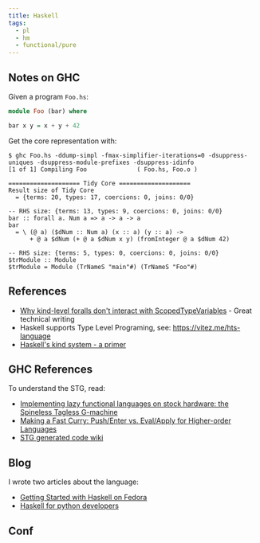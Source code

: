 ```yaml
---
title: Haskell
tags:
  - pl
  - hm
  - functional/pure
---
```


## Notes on GHC

Given a program `Foo.hs`:

```haskell
module Foo (bar) where

bar x y = x + y + 42
```

Get the core representation with:

```
$ ghc Foo.hs -ddump-simpl -fmax-simplifier-iterations=0 -dsuppress-uniques -dsuppress-module-prefixes -dsuppress-idinfo
[1 of 1] Compiling Foo              ( Foo.hs, Foo.o )

==================== Tidy Core ====================
Result size of Tidy Core
  = {terms: 20, types: 17, coercions: 0, joins: 0/0}

-- RHS size: {terms: 13, types: 9, coercions: 0, joins: 0/0}
bar :: forall a. Num a => a -> a -> a
bar
  = \ (@ a) ($dNum :: Num a) (x :: a) (y :: a) ->
      + @ a $dNum (+ @ a $dNum x y) (fromInteger @ a $dNum 42)

-- RHS size: {terms: 5, types: 0, coercions: 0, joins: 0/0}
$trModule :: Module
$trModule = Module (TrNameS "main"#) (TrNameS "Foo"#)
```

## References

- [Why kind-level foralls don't interact with ScopedTypeVariables](https://ryanglscott.github.io/2021/04/05/why-kind-level-foralls-dont-interact-with-scopedtypevariables/) - Great technical writing
- Haskell supports Type Level Programing, see: https://vitez.me/hts-language
- [Haskell's kind system - a primer](https://diogocastro.com/blog/2018/10/17/haskells-kind-system-a-primer/)

## GHC References

To understand the STG, read:

- [Implementing lazy functional languages on stock hardware: the Spineless Tagless G-machine](https://www.microsoft.com/en-us/research/wp-content/uploads/1992/04/spineless-tagless-gmachine.pdf)
- [Making a Fast Curry: Push/Enter vs. Eval/Apply for Higher-order Languages](https://www.microsoft.com/en-us/research/wp-content/uploads/2016/07/eval-apply.pdf)
- [STG generated code wiki](https://gitlab.haskell.org/ghc/ghc/-/wikis/commentary/compiler/generated-code)

## Blog

I wrote two articles about the language:

- [Getting Started with Haskell on Fedora](https://fedoramagazine.org/getting-started-with-haskell-on-fedora/)
- [Haskell for python developers](https://www.softwarefactory-project.io/haskell-for-python-developers.html)

## Conf

<zurihac>
